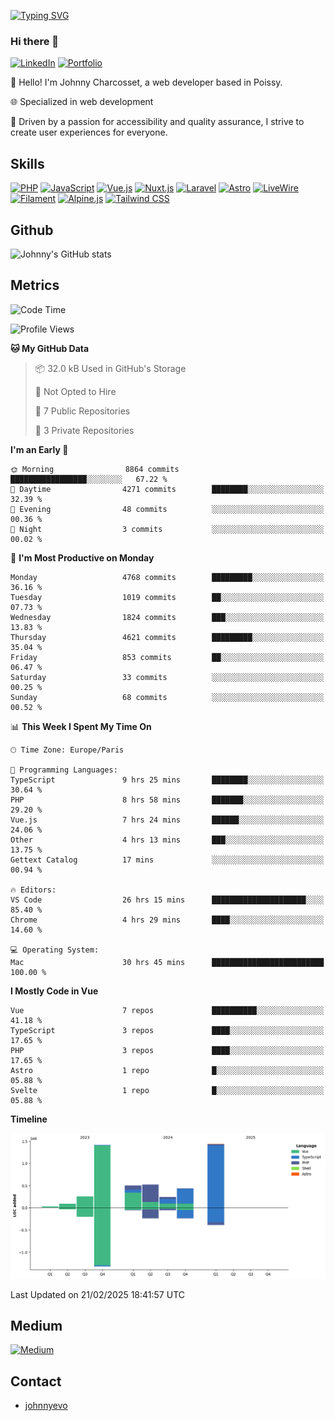 [![Typing SVG](https://readme-typing-svg.demolab.com?font=Fira+Code&pause=1000&random=false&width=435&lines=Johnny+Charcosset;Web+Developer)](https://git.io/typing-svg)

### Hi there 👋
[![LinkedIn](https://img.shields.io/badge/LinkedIn-0077B5?style=for-the-badge&logo=linkedin&logoColor=white)](https://www.linkedin.com/in/johnny-charcosset/)
[![Portfolio](https://img.shields.io/badge/Portfolio-4285F4?style=for-the-badge&logo=google-chrome&logoColor=white)](https://johnnyevo.github.io/)

👋 Hello! I'm Johnny Charcosset, a web developer based in Poissy.

🌐 Specialized in web development

🚀 Driven by a passion for accessibility and quality assurance, I strive to create user experiences for everyone.

## Skills

[![PHP](https://img.shields.io/badge/PHP-777BB4?style=for-the-badge&logo=php&logoColor=white)](https://www.php.net/)
[![JavaScript](https://img.shields.io/badge/JavaScript-F7DF1E?style=for-the-badge&logo=javascript&logoColor=black)](https://developer.mozilla.org/en-US/docs/Web/JavaScript)
[![Vue.js](https://img.shields.io/badge/Vue.js-4FC08D?style=for-the-badge&logo=vue.js&logoColor=white)](https://vuejs.org/)
[![Nuxt.js](https://img.shields.io/badge/Nuxt.js-00C58E?style=for-the-badge&logo=nuxt.js&logoColor=white)](https://nuxtjs.org/)
[![Laravel](https://img.shields.io/badge/Laravel-FF2D20?style=for-the-badge&logo=laravel&logoColor=white)](https://laravel.com/)
[![Astro](https://img.shields.io/badge/Astro-0B3E59?style=for-the-badge&logo=astro&logoColor=white)](https://astro.build/)
[![LiveWire](https://img.shields.io/badge/LiveWire-FF3E00?style=for-the-badge&logo=livewire&logoColor=white)](https://laravel-livewire.com/)
[![Filament](https://img.shields.io/badge/Filament-253E46?style=for-the-badge&logo=https://filamentphp.com/favicon/favicon-32x32.png?v=w1dBNxT7Wg&logoColor=white)](https://filamentadmin.com/)
[![Alpine.js](https://img.shields.io/badge/Alpine.js-8BC0D0?style=for-the-badge&logo=alpine.js&logoColor=black)](https://alpinejs.dev/)
[![Tailwind CSS](https://img.shields.io/badge/Tailwind_CSS-38B2AC?style=for-the-badge&logo=tailwind-css&logoColor=white)](https://tailwindcss.com/)

## Github

![Johnny's GitHub stats](https://github-readme-stats.vercel.app/api?username=JohnnyEvo&show_icons=true&theme=transparent)

## Metrics

<!--START_SECTION:waka-->
![Code Time](http://img.shields.io/badge/Code%20Time-1%2C220%20hrs%2028%20mins-blue)

![Profile Views](http://img.shields.io/badge/Profile%20Views-0-blue)

**🐱 My GitHub Data** 

> 📦 32.0 kB Used in GitHub's Storage 
 > 
> 🚫 Not Opted to Hire
 > 
> 📜 7 Public Repositories 
 > 
> 🔑 3 Private Repositories 
 > 
**I'm an Early 🐤** 

```text
🌞 Morning                8864 commits        █████████████████░░░░░░░░   67.22 % 
🌆 Daytime                4271 commits        ████████░░░░░░░░░░░░░░░░░   32.39 % 
🌃 Evening                48 commits          ░░░░░░░░░░░░░░░░░░░░░░░░░   00.36 % 
🌙 Night                  3 commits           ░░░░░░░░░░░░░░░░░░░░░░░░░   00.02 % 
```
📅 **I'm Most Productive on Monday** 

```text
Monday                   4768 commits        █████████░░░░░░░░░░░░░░░░   36.16 % 
Tuesday                  1019 commits        ██░░░░░░░░░░░░░░░░░░░░░░░   07.73 % 
Wednesday                1824 commits        ███░░░░░░░░░░░░░░░░░░░░░░   13.83 % 
Thursday                 4621 commits        █████████░░░░░░░░░░░░░░░░   35.04 % 
Friday                   853 commits         ██░░░░░░░░░░░░░░░░░░░░░░░   06.47 % 
Saturday                 33 commits          ░░░░░░░░░░░░░░░░░░░░░░░░░   00.25 % 
Sunday                   68 commits          ░░░░░░░░░░░░░░░░░░░░░░░░░   00.52 % 
```


📊 **This Week I Spent My Time On** 

```text
🕑︎ Time Zone: Europe/Paris

💬 Programming Languages: 
TypeScript               9 hrs 25 mins       ████████░░░░░░░░░░░░░░░░░   30.64 % 
PHP                      8 hrs 58 mins       ███████░░░░░░░░░░░░░░░░░░   29.20 % 
Vue.js                   7 hrs 24 mins       ██████░░░░░░░░░░░░░░░░░░░   24.06 % 
Other                    4 hrs 13 mins       ███░░░░░░░░░░░░░░░░░░░░░░   13.75 % 
Gettext Catalog          17 mins             ░░░░░░░░░░░░░░░░░░░░░░░░░   00.94 % 

🔥 Editors: 
VS Code                  26 hrs 15 mins      █████████████████████░░░░   85.40 % 
Chrome                   4 hrs 29 mins       ████░░░░░░░░░░░░░░░░░░░░░   14.60 % 

💻 Operating System: 
Mac                      30 hrs 45 mins      █████████████████████████   100.00 % 
```

**I Mostly Code in Vue** 

```text
Vue                      7 repos             ██████████░░░░░░░░░░░░░░░   41.18 % 
TypeScript               3 repos             ████░░░░░░░░░░░░░░░░░░░░░   17.65 % 
PHP                      3 repos             ████░░░░░░░░░░░░░░░░░░░░░   17.65 % 
Astro                    1 repo              █░░░░░░░░░░░░░░░░░░░░░░░░   05.88 % 
Svelte                   1 repo              █░░░░░░░░░░░░░░░░░░░░░░░░   05.88 % 
```



**Timeline**

![Lines of Code chart](https://raw.githubusercontent.com/JohnnyEvo/JohnnyEvo/main/assets/bar_graph.png)


 Last Updated on 21/02/2025 18:41:57 UTC
<!--END_SECTION:waka-->

## Medium

[![Medium](https://github-readme-medium.vercel.app/?username=johnny.charcosset&limit=3)](https://medium.com/@@johnny.charcosset)

## Contact

- [johnnyevo](https://johnnyevo.github.io/)
